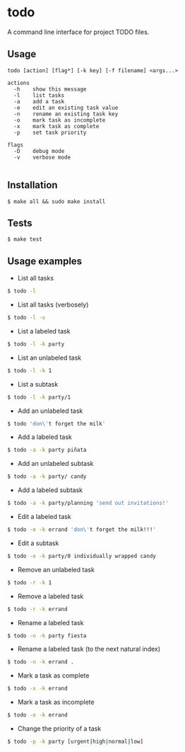 todo
====

A command line interface for project TODO files.


Usage
-----
```
todo [action] [flag*] [-k key] [-f filename] <args...>

actions
  -h    show this message
  -l    list tasks
  -a    add a task
  -e    edit an existing task value
  -n    rename an existing task key
  -o    mark task as incomplete
  -x    mark task as complete
  -p    set task priority

flags
  -D    debug mode
  -v    verbose mode
  
```

Installation
------------
```
$ make all && sudo make install
```

Tests
------------
```
$ make test
```

Usage examples
--------------

* List all tasks
```sh
$ todo -l
```

* List all tasks (verbosely)
```sh
$ todo -l -v
```

* List a labeled task
```sh
$ todo -l -k party
```

* List an unlabeled task
```sh
$ todo -l -k 1
```

* List a subtask
```sh
$ todo -l -k party/1
```

* Add an unlabeled task
```sh
$ todo 'don\'t forget the milk'
```

* Add a labeled task
```sh
$ todo -a -k party piñata
```

* Add an unlabeled subtask
```sh
$ todo -a -k party/ candy
```

* Add a labeled subtask
```sh
$ todo -a -k party/planning 'send out invitations!'
```

* Edit a labeled task
```sh
$ todo -e -k errand 'don\'t forget the milk!!!'
```

* Edit a subtask
```sh
$ todo -e -k party/0 individually wrapped candy
```

* Remove an unlabeled task
```sh
$ todo -r -k 1
```

* Remove a labeled task
```sh
$ todo -r -k errand
```

* Rename a labeled task
```sh
$ todo -n -k party fiesta
```

* Rename a labeled task (to the next natural index)
```sh
$ todo -n -k errand .
```

* Mark a task as complete 
```sh
$ todo -x -k errand 
```

* Mark a task as incomplete
```sh
$ todo -o -k errand
```

* Change the priority of a task
```sh
$ todo -p -k party [urgent|high|normal|low]
```

